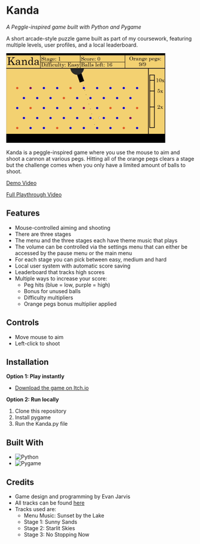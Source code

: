 # Kanda
*A Peggle-inspired game built with Python and Pygame*

A short arcade-style puzzle game built as part of my coursework, featuring multiple levels, user profiles, and a local leaderboard.

![Gameplay Demo](assets/other/KandaGameplay.gif)

Kanda is a peggle-inspired game where you use the mouse to aim and shoot a cannon at various pegs.
Hitting all of the orange pegs clears a stage but the challenge comes when you only have a limited amount of balls to shoot.

[Demo Video](https://www.youtube.com/watch?v=CzNTPqsLNLI)

[Full Playthrough Video](https://www.youtube.com/watch?v=vwQNdqV7tqk)

## Features
- Mouse-controlled aiming and shooting
- There are three stages
- The menu and the three stages each have theme music that plays
- The volume can be controlled via the settings menu that can either be accessed by the pause menu or the main menu
- For each stage you can pick between easy, medium and hard
- Local user system with automatic score saving
- Leaderboard that tracks high scores
- Multiple ways to increase your score:
  - Peg hits (blue = low, purple = high)
  - Bonus for unused balls
  - Difficulty multipliers
  - Orange pegs bonus multiplier applied

## Controls
- Move mouse to aim
- Left-click to shoot

## Installation
**Option 1: Play instantly**
- [Download the game on Itch.io](https://rosenrgd.itch.io/kanda)

**Option 2: Run locally**
1. Clone this repository  
2. Install pygame
3. Run the Kanda.py file

## Built With
- ![Python](https://img.shields.io/badge/Python-3776AB?logo=python&logoColor=white)
- ![Pygame](https://img.shields.io/badge/Pygame-14354C?logo=python&logoColor=white)

## Credits
- Game design and programming by Evan Jarvis
- All tracks can be found [here](https://www.void1gaming.com/platformer-music-pack-lite)
- Tracks used are:
  - Menu Music: Sunset by the Lake
  - Stage 1: Sunny Sands
  - Stage 2: Starlit Skies
  - Stage 3: No Stopping Now

